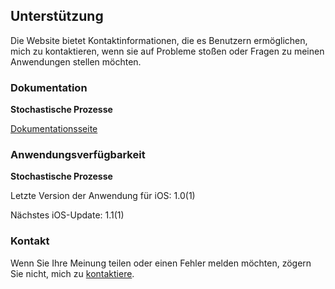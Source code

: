 ## Unterstützung

Die Website bietet Kontaktinformationen, die es Benutzern ermöglichen, mich zu kontaktieren, wenn sie auf Probleme stoßen oder Fragen zu meinen Anwendungen stellen möchten.

### Dokumentation

**Stochastische Prozesse**

[Dokumentationsseite](https://www.taketechease.com/time-series/stochastic-processes.html)

### Anwendungsverfügbarkeit

**Stochastische Prozesse**

  Letzte Version der Anwendung für iOS: 1.0(1)

  Nächstes iOS-Update: 1.1(1)
   
### Kontakt

Wenn Sie Ihre Meinung teilen oder einen Fehler melden möchten, zögern Sie nicht, mich zu [kontaktiere](mailto:i.d.kosinska@gmail.com).
